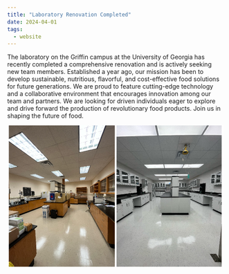 ```yaml
---
title: "Laboratory Renovation Completed"
date: 2024-04-01
tags:
  - website
---
```


The laboratory on the Griffin campus at the University of Georgia has recently completed a comprehensive renovation and is actively seeking new team members. Established a year ago, our mission has been to develop sustainable, nutritious, flavorful, and cost-effective food solutions for future generations. We are proud to feature cutting-edge technology and a collaborative environment that encourages innovation among our team and partners. We are looking for driven individuals eager to explore and drive forward the production of revolutionary food products. Join us in shaping the future of food.

<img src="/images/lab_griffin.png" width='500'/>

